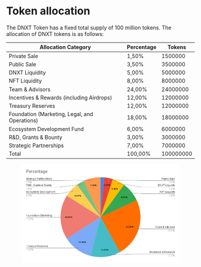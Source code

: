 # Token allocation

The DNXT Token has a fixed total supply of 100 million tokens. The allocation of DNXT tokens is as follows:

| Allocation Category                           | Percentage | Tokens    |
| --------------------------------------------- | ---------- | --------- |
| Private Sale                                  | 1,50%      | 1500000   |
| Public Sale                                   | 3,50%      | 3500000   |
| DNXT Liquidity                                | 5,00%      | 5000000   |
| NFT Liquidity                                 | 8,00%      | 8000000   |
| Team & Advisors                               | 24,00%     | 24000000  |
| Incentives & Rewards (including Airdrops)     | 12,00%     | 12000000  |
| Treasury Reserves                             | 12,00%     | 12000000  |
| Foundation (Marketing, Legal, and Operations) | 18,00%     | 18000000  |
| Ecosystem Development Fund                    | 6,00%      | 6000000   |
| R\&D, Grants & Bounty                         | 3,00%      | 3000000   |
| Strategic Partnerships                        | 7,00%      | 7000000   |
| Total                                         | 100,00%    | 100000000 |

<figure><img src="../../../.gitbook/assets/Percentage.png" alt=""><figcaption></figcaption></figure>
